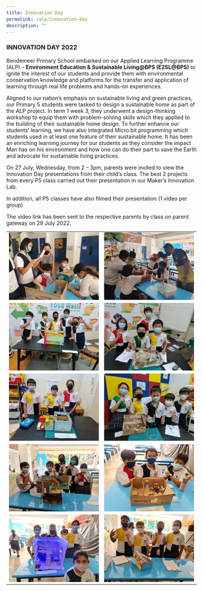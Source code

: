 ```yaml
---
title: Innovation Day
permalink: /alp/innovation-day
description: ""
---
```

### INNOVATION DAY 2022

Bendemeer Primary School embarked on our Applied Learning Programme (ALP) – **Environment Education & Sustainable Living@BPS (E2SL@BPS)** to ignite the interest of our students and provide them with environmental conservation knowledge and platforms for the transfer and application of learning through real life problems and hands-on experiences.

Aligned to our nation’s emphasis on sustainable living and green practices, our Primary 5 students were tasked to design a sustainable home as part of the ALP project. In term 1 week 3, they underwent a design-thinking workshop to equip them with problem-solving skills which they applied to the building of their sustainable home design. To further enhance our students’ learning, we have also integrated Micro:bit programming which students used in at least one feature of their sustainable home. It has been an enriching learning journey for our students as they consider the impact Man has on his environment and how one can do their part to save the Earth and advocate for sustainable living practices.

On 27 July, Wednesday, from 2 – 3pm, parents were invited to view the Innovation Day presentations from their child’s class. The best 2 projects from every P5 class carried out their presentation in our Maker’s Innovation Lab.

In addition, all P5 classes have also filmed their presentation (1 video per group)

The video link has been sent to the respective parents by class on parent gateway on 29 July 2022.

| | |
| --- | --- |
| ![](/images/innovation%20day%201.jpg) | ![](/images/innovation%20day%202.jpg) |
| ![](/images/innovation%20day%203.jpg) | ![](/images/innovation%20day%204.jpg) | 
| ![](/images/innovation%20day%205.jpg) | ![](/images/innovation%20day%206.jpg) | 
| ![](/images/innovation%20day%207.jpg) | ![](/images/innovation%20day%208.jpg) | 
| ![](/images/innovation%20day%209.jpg) | ![](/images/innovation%20day%2010.jpg) |